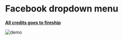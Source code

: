 # Facebook dropdown menu

[**All credits goes to fireship**](https://github.com/fireship-io/229-multi-level-dropdown)

![demo](https://user-images.githubusercontent.com/37663043/177047024-fb9dd598-ee51-4f8a-a8af-9bea16bb4077.gif)
